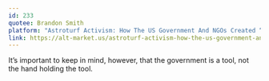```yaml
---
id: 233
quotee: Brandon Smith
platform: "Astroturf Activism: How The US Government And NGOs Created “Gay Pride” From Thin Air"
link: https://alt-market.us/astroturf-activism-how-the-us-government-and-ngos-created-gay-pride-from-thin-air/
---
```

It’s important to keep in mind, however, that the government is a tool, not the hand holding the tool.